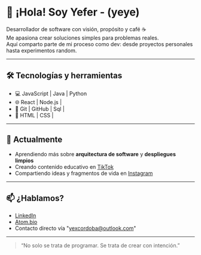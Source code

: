 # 👋 ¡Hola! Soy Yefer - (yeye)

Desarrollador de software con visión, propósito y café ☕  
Me apasiona crear soluciones simples para problemas reales.  
Aquí comparto parte de mi proceso como dev: desde proyectos personales hasta experimentos random.

---

## 🛠️ Tecnologías y herramientas

- 💻 JavaScript | Java | Python
- 🌐 React | Node.js | 
- 🧪 Git | GitHub | Sql | 
- 🎨 HTML | CSS |

---

## 🚀 Actualmente
- Aprendiendo más sobre **arquitectura de software** y **despliegues limpios**
- Creando contenido educativo en [TikTok](https://www.tiktok.com/@elrincondey)
- Compartiendo ideas y fragmentos de vida en [Instagram](https://www.instagram.com/y.mc_10)

---

## 📫 ¿Hablamos?
- [LinkedIn](https://www.linkedin.com/in/yefer-mosquera-cordoba-416881243/)
- [Atom.bio]([https://atom.bio/yefer](https://www.atom.bio/yeye200810))
- Contacto directo vía "yexcordoba@outlook.com"

---

> “No solo se trata de programar. Se trata de crear con intención.”

